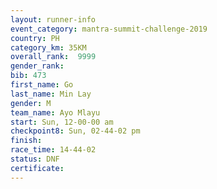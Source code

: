 ```yaml
---
layout: runner-info 
event_category: mantra-summit-challenge-2019 
country: PH
category_km: 35KM 
overall_rank:  9999
gender_rank: 
bib: 473
first_name: Go
last_name: Min Lay
gender: M
team_name: Ayo Mlayu
start: Sun, 12-00-00 am
checkpoint8: Sun, 02-44-02 pm
finish: 
race_time: 14-44-02
status: DNF
certificate: 
---
```

